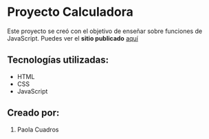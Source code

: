 # Proyecto Calculadora

Este proyecto se creó con el objetivo de enseñar sobre funciones de JavaScript.
Puedes ver el __sitio publicado__ [aquí](https://paolaibero.github.io/Calculadora/)

## Tecnologías utilizadas:

- HTML
- CSS
- JavaScript

## Creado por:

1. Paola Cuadros